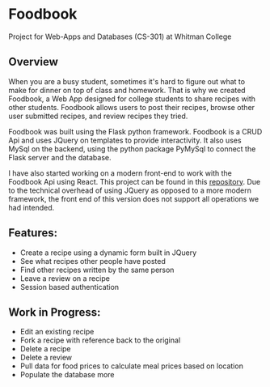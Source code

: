 # Foodbook
Project for Web-Apps and Databases (CS-301) at Whitman College

## Overview
When you are a busy student, sometimes it's hard to figure out what to make for dinner on top of class and homework.  That is why we created Foodbook, a Web App designed for college students to share recipes with other students.  Foodbook allows users to post their recipes, browse other user submitted recipes, and review recipes they tried.

Foodbook was built using the Flask python framework.  Foodbook is a CRUD Api and uses JQuery on templates to provide interactivity.  It also uses MySql on the backend, using the python package PyMySql to connect the Flask server and the database.

I have also started working on a modern front-end to work with the Foodbook Api using React.  This project can be found in this [repository](https://github.com/ethan-berman/foodbook-frontend).  Due to the technical overhead of using JQuery as opposed to a more modern framework, the front end of this version does not support all operations we had intended.

## Features:
 - Create a recipe using a dynamic form built in JQuery
 - See what recipes other people have posted
 - Find other recipes written by the same person
 - Leave a review on a recipe
 - Session based authentication

## Work in Progress:
 - Edit an existing recipe
 - Fork a recipe with reference back to the original
 - Delete a recipe
 - Delete a review
 - Pull data for food prices to calculate meal prices based on location
 - Populate the database more
